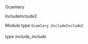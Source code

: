 Ocamlary

IncludeInclude2

Module type `Ocamlary.IncludeInclude2`

<a id="type-include_include"></a>

###### type include_include